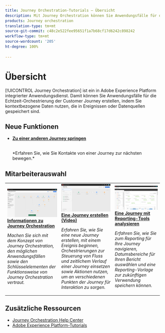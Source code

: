 ```yaml
---
title: Journey Orchestration-Tutorials – Übersicht
description: Mit Journey Orchestration können Sie Anwendungsfälle für die Echtzeit-Orchestrierung der Customer Journey erstellen, indem Sie kontextbezogene Daten nutzen, die in Ereignissen oder Datenquellen gespeichert sind.
products: Journey orchestration
translation-type: tm+mt
source-git-commit: c48c2e522fee95651f1a7b68cf17d6242c898242
workflow-type: tm+mt
source-wordcount: '205'
ht-degree: 100%

---
```



# Übersicht

[!UICONTROL Journey Orchestration] ist ein in Adobe Experience Platform integrierter Anwendungsdienst. Damit können Sie Anwendungsfälle für die Echtzeit-Orchestrierung der Customer Journey erstellen, indem Sie kontextbezogene Daten nutzen, die in Ereignissen oder Datenquellen gespeichert sind.

## Neue Funktionen

* **[Zu einer anderen Journey springen](/help/building-a-journey/jumping-to-another-journey.md)**

   <br>
   *Erfahren Sie, wie Sie Kontakte von einer Journey zur nächsten bewegen.*

## Mitarbeiterauswahl

<table>
<tr>
  <td>
    <a href="./understanding-journey-orchestration.md">
      <img alt="Informationen zu Journey Orchestration" src="./assets/journey-orchestration-example.png"/>
    </a>
    <div>
      <a href="./understanding-journey-orchestration.md">
    <strong>Informationen zu Journey Orchestration</strong>
    </a>
    </div>
    <p>
    <em>Machen Sie sich mit dem Konzept von Journey Orchestration, den möglichen Anwendungsfällen sowie den Schlüsselelementen der Funktionsweise von Journey Orchestration vertraut.</em>
    <p>
  </td>
  <td>
    <a href="./building-a-journey/creating-a-journey.md">
        <img alt="Eine Journey erstellen (Video)" src="./assets/journey34.png"/>
    </a>
    <div>
      <a href="./building-a-journey/creating-a-journey.md">
    <strong>Eine Journey erstellen (Video)</strong>
    </a>
    </div>
    <p>
    <em>Erfahren Sie, wie Sie eine neue Journey erstellen, mit einem Ereignis beginnen, Orchestrierungen zur Steuerung von Fluss und zeitlichem Verlauf einer Journey einsetzen sowie Aktionen nutzen, um an verschiedenen Punkten der Journey für Interaktion zu sorgen.</em>
    <p>
  </td>
  <td>
   <a href="./analyze-a-journey-via-reporting-tools.md">
      <img alt="Eine Journey mit Reporting-Tools analysieren" src="./assets/dynamic_report_journey_8.png" />
    </a>
    <div>
      <a href="./analyze-a-journey-via-reporting-tools.md">
    <strong>Eine Journey mit Reporting-Tools analysieren</strong>
    </a>
    </div>
    <p>
    <em>Erfahren Sie, wie Sie zum Reporting für Ihre Journey navigieren, Datumsbereiche für Ihren Bericht auswählen und eine Reporting-Vorlage zur zukünftigen Verwendung speichern können. </em>
    <p>
  </td>
</tr>
</table>

## Zusätzliche Ressourcen

* [Journey Orchestration Help Center](https://docs.adobe.com/content/help/de-DE/journeys/using/journey-orchestration-home.html)
* [Adobe Experience Platform-Tutorials](https://docs.adobe.com/content/help/de-DE/platform-learn/tutorials/overview.html)

